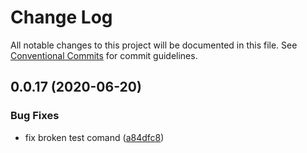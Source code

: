 # Change Log

All notable changes to this project will be documented in this file.
See [Conventional Commits](https://conventionalcommits.org) for commit guidelines.

## 0.0.17 (2020-06-20)


### Bug Fixes

* fix broken test comand ([a84dfc8](https://github.com/LeoFalco/foo/commit/a84dfc8aab1ee26a89274a5a76ea72096b49c72c))
